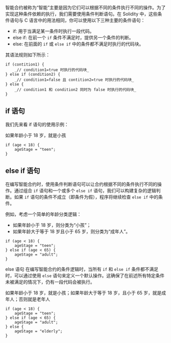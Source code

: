 
智能合约被称为“智能”主要是因为它们可以根据不同的条件执行不同的操作。为了实现这种条件依赖的执行，我们需要使用条件判断语句。在 Solidity 中，这些条件语句与 C 语言中的用法相同，你可以使用以下三种主要的条件语句：

- if: 用于当满足某一条件时执行一段代码。
- else if: 在前一个 `if` 条件不满足时，提供另一个条件的判断。
- else: 在前面的 `if` 或 `else if` 中的条件都不满足时执行的代码块。

其语法规则如下所示：

```
if (contition1) {
    _// condition1=true 时执行的代码块_
} else if (condition2) {
    _// condition1=false 且 contition2=true 时执行的代码块_
} else {
    _// condition1 和 condition2 同时为 false 时执行的代码块_
}
```

## if 语句

我们先来看 if 语句的使用示例：

如果年龄小于 18 岁，就是小孩

```
if (age < 18) {
    ageStage = "teen";
}
```

## else if 语句

在编写智能合约时，使用条件判断语句可以让合约根据不同的条件执行不同的操作。通过组合 `if` 语句和一个或多个 `else if` 语句，我们可以构建复杂的逻辑判断。如果 `if` 语句的条件不成立（即条件为假），程序将继续检查 `else if` 中的条件。

例如，考虑一个简单的年龄分类逻辑：

- 如果年龄小于 18 岁，则分类为“小孩”；
- 如果年龄大于等于 18 岁且小于 65 岁，则分类为“成年人”。

```
if (age < 18) {
    ageStage = "teen";
} else if (age < 65) {
    ageStage = "adult";
}
```

else 语句
在编写智能合约的条件逻辑时，当所有 `if` 和 `else if` 条件都不满足时，可以通过使用 `else` 语句来定义一个默认操作。这确保了在前述所有特定条件未被满足的情况下，仍有一段代码会被执行。

如果年龄小于 18 岁，就是小孩；如果年龄大于等于 18 岁，且小于 65 岁，就是成年人；否则就是老年人

```
if (age < 18) {
    ageStage = "teen";
} else if (age < 65) {
    ageStage = "adult";
} else {
    ageStage = "elderly";
}
```
